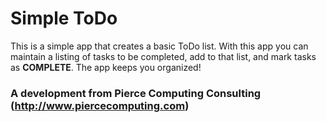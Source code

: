 # Simple ToDo

This is a simple app that creates a basic ToDo list. With this app you can maintain a listing of tasks to be completed, add to that list, and mark tasks as **COMPLETE**. The app keeps you organized!

### A development from Pierce Computing Consulting   (http://www.piercecomputing.com)


